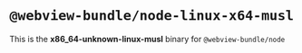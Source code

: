 # `@webview-bundle/node-linux-x64-musl`

This is the **x86_64-unknown-linux-musl** binary for `@webview-bundle/node`
